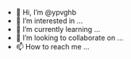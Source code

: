 - 👋 Hi, I’m @ypvghb
- 👀 I’m interested in ...
- 🌱 I’m currently learning ...
- 💞️ I’m looking to collaborate on ...
- 📫 How to reach me ...

<!---
ypvghb/ypvghb is a ✨ special ✨ repository because its `README.md` (this file) appears on your GitHub profile.
You can click the Preview link to take a look at your changes.
--->

